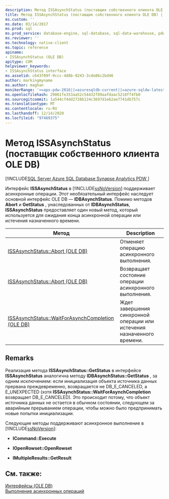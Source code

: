 ```yaml
---
description: Метод ISSAsynchStatus (поставщик собственного клиента OLE DB)
title: Метод ISSAsynchStatus (поставщик собственного клиента OLE DB) | Документация Майкрософт
ms.custom: ''
ms.date: 03/14/2017
ms.prod: sql
ms.prod_service: database-engine, sql-database, sql-data-warehouse, pdw
ms.reviewer: ''
ms.technology: native-client
ms.topic: reference
apiname:
- ISSAsynchStatus (OLE DB)
apitype: COM
helpviewer_keywords:
- ISSAsynchStatus interface
ms.assetid: c643f09f-9ccc-4d8b-9243-3cde86c2bd46
author: markingmyname
ms.author: maghan
monikerRange: '>=aps-pdw-2016||=azuresqldb-current||=azure-sqldw-latest||>=sql-server-2016||>=sql-server-linux-2017||=azuresqldb-mi-current'
ms.openlocfilehash: 29061fe353aa52c54432f89aafdaac5210ff4fb0
ms.sourcegitcommit: 1a544cf4dd2720b124c3697d1e62ae7741db757c
ms.translationtype: MT
ms.contentlocale: ru-RU
ms.lasthandoff: 12/14/2020
ms.locfileid: "97469375"
---
```

# <a name="issasynchstatus-native-client-ole-db-provider"></a>Метод ISSAsynchStatus (поставщик собственного клиента OLE DB)
[!INCLUDE[SQL Server Azure SQL Database Synapse Analytics PDW ](../../includes/applies-to-version/sql-asdb-asdbmi-asa-pdw.md)]

  Интерфейс **ISSAsynchStatus** в [!INCLUDE[ssNoVersion](../../includes/ssnoversion-md.md)] поддерживает асинхронные операции. Этот необязательный интерфейс наследует основной интерфейс OLE DB — **IDBAsynchStatus**. Помимо методов **Abort** и **GetStatus** , унаследованных от **IDBAsynchStatus**, **ISSAsynchStatus** предоставляет один новый метод, который используется для ожидания конца асинхронной операции или истечения назначенного времени.  
  
|Метод|Description|  
|------------|-----------------|  
|[ISSAsynchStatus::Abort (OLE DB)](../../relational-databases/native-client-ole-db-interfaces/issasynchstatus-abort-ole-db.md)|Отменяет операцию асинхронного выполнения.|  
|[ISSAsynchStatus::Abort (OLE DB)](../../relational-databases/native-client-ole-db-interfaces/issasynchstatus-getstatus-ole-db.md)|Возвращает состояние операции асинхронного выполнения.|  
|[ISSAsynchStatus::WaitForAsynchCompletion (OLE DB)](../../relational-databases/native-client-ole-db-interfaces/issasynchstatus-waitforasynchcompletion-ole-db.md)|Ждет завершения синхронной операции или истечения назначенного времени.|  
  
## <a name="remarks"></a>Remarks  
 Реализация метода **ISSAsynchStatus::GetStatus** в интерфейсе **ISSAsynchStatus** аналогична методу **IDBAsynchStatus::GetStatus** , за одним исключением: если инициализация объекта источника данных прервана преждевременно, возвращается не DB_E_CANCELED, а E_UNEXPECTED (хотя **ISSAsynchStatus::WaitForAsynchCompletion** возвращает DB_E_CANCELED). Это происходит потому, что объект источника данных не остается в обычном состоянии, следующем за аварийным прерыванием операции, чтобы можно было предпринимать новые попытки инициализации.  
  
 Следующие методы поддерживают асинхронное выполнение в [!INCLUDE[ssNoVersion](../../includes/ssnoversion-md.md)]:  
  
-   **ICommand::Execute**  
  
-   **IOpenRowset::OpenRowset**  
  
-   **IMultipleResults::GetResult**  
  
## <a name="see-also"></a>См. также:  
 [Интерфейсы (OLE DB)](./sql-server-native-client-ole-db-interfaces.md)   
 [Выполнение асинхронных операций](../../relational-databases/native-client/features/performing-asynchronous-operations.md)  
  

